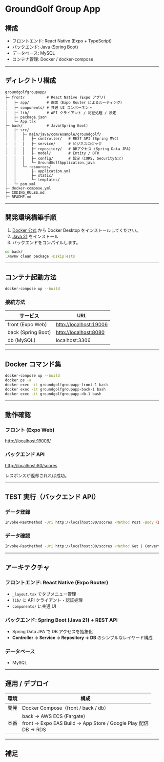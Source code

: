 # GroundGolf Group App

## 構成

- フロントエンド: React Native (Expo + TypeScript)
- バックエンド: Java (Spring Boot)
- データベース: MySQL
- コンテナ管理: Docker / docker-compose

---

## ディレクトリ構成

```text
groundgolfgroupapp/
├─ front/          # React Native (Expo アプリ)
│   ├─ app/        # 画面（Expo Router によるルーティング）
│   ├─ components/ # 共通 UI コンポーネント
│   ├─ lib/        # API クライアント / 認証処理 / 設定
│   ├─ package.json
│   └─ App.tsx
├─ back/           # Java(Spring Boot)
│   ├─ src/
│   │   ├─ main/java/com/example/groundgolf/
│   │   │   ├─ controller/   # REST API (Spring MVC)
│   │   │   ├─ service/      # ビジネスロジック
│   │   │   ├─ repository/   # DBアクセス (Spring Data JPA)
│   │   │   ├─ model/        # Entity / DTO
│   │   │   ├─ config/       # 設定（CORS, Securityなど）
│   │   │   └─ GroundGolfApplication.java
│   │   └─ resources/
│   │       ├─ application.yml
│   │       ├─ static/
│   │       └─ templates/
│   └─ pom.xml
├─ docker-compose.yml
├─ CODING_RULES.md
├─ README.md
```

---

## 開発環境構築手順

1. [Docker 公式](https://docs.docker.com/get-docker/) から Docker Desktop をインストールしてください。
2. [Java 21](https://download.oracle.com/java/21/latest/jdk-21_windows-x64_bin.msi) をインストール
3. バックエンドをコンパイルします。

```bash
cd back/
./mvnw clean package -DskipTests
```

---

## コンテナ起動方法

```bash
docker-compose up --build
```

### 接続方法

| サービス               | URL                                              |
| ------------------ | ------------------------------------------------ |
| front (Expo Web)   | [http://localhost:19006](http://localhost:19006) |
| back (Spring Boot) | [http://localhost:8080](http://localhost:8080)   |
| db (MySQL)         | localhost:3306                                   |

---

## Docker コマンド集

```bash
docker-compose up --build
docker ps -a
docker exec -it groundgolfgroupapp-front-1 bash
docker exec -it groundgolfgroupapp-back-1 bash
docker exec -it groundgolfgroupapp-db-1 bash
```

---

## 動作確認

### フロント (Expo Web)

[http://localhost:19006/](http://localhost:19006/)

### バックエンド API

[http://localhost:80/scores](http://localhost:8080/scores)

レスポンスが返却されれば成功。

---

## TEST 実行（バックエンド API）

### データ登録

```bash
Invoke-RestMethod -Uri http://localhost:80/scores -Method Post -Body (@(3,4,5,2,3,4,3,4,2,3) | ConvertTo-Json -Compress) -ContentType "application/json"
```

### データ確認

```bash
Invoke-RestMethod -Uri http://localhost:80/scores -Method Get | ConvertTo-Json
```

---

## アーキテクチャ

### フロントエンド: React Native (Expo Router)

* `_layout.tsx` でタブメニュー管理
* `lib/` に API クライアント・認証処理
* `components/` に共通 UI

### バックエンド: Spring Boot (Java 21) + REST API

* Spring Data JPA で DB アクセスを抽象化
* **Controller → Service → Repository → DB** のシンプルなレイヤード構成

### データベース

* MySQL

---

## 運用 / デプロイ

| 環境 | 構成                                                                                          |
| -- | ------------------------------------------------------------------------------------------- |
| 開発 | Docker Compose（front / back / db）                                                           |
| 本番 | back → AWS ECS (Fargate)<br>front → Expo EAS Build → App Store / Google Play 配信<br>DB → RDS |

---

## 補足
